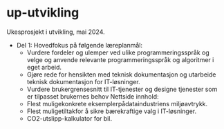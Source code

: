 # up-utvikling
Ukesprosjekt i utvikling, mai 2024.

* Del 1:
Hovedfokus på følgende læreplanmål:
  * Vurdere fordeler og ulemper ved ulike programmeringsspråk og velge og anvende relevante programmeringsspråk og algoritmer i eget arbeid.
  * Gjøre rede for hensikten med teknisk dokumentasjon og utarbeide teknisk dokumentasjon for IT-løsninger.
  * Vurdere brukergrensesnitt til IT-tjenester og designe tjenester som er tilpasset brukernes behov
Nettside innhold:
  * Flest muligekonkrete eksemplerpådataindustriens miljøavtrykk.
  * Flest muligetiltakfor å sikre bærekraftige valg i IT-løsninger.
  * CO2-utslipp-kalkulator for bil.
